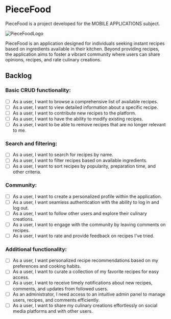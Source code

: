 # PieceFood

PieceFood is a project developed for the MOBILE APPLICATIONS subject.

![PieceFoodLogo](https://github.com/juandy7/PieceFood/assets/103261154/96237d2f-fe1d-4c8f-bf38-c51fe9910a88)

PieceFood is an application designed for individuals seeking instant recipes based on ingredients available in their kitchen. Beyond providing recipes, the application aims to foster a vibrant community where users can share opinions, recipes, and rate culinary creations.

## Backlog

### Basic CRUD functionality:

- [ ] As a user, I want to browse a comprehensive list of available recipes.
- [ ] As a user, I want to view detailed information about a specific recipe.
- [ ] As a user, I want to contribute new recipes to the platform.
- [ ] As a user, I want to have the ability to modify existing recipes.
- [ ] As a user, I want to be able to remove recipes that are no longer relevant to me.

### Search and filtering:

- [ ] As a user, I want to search for recipes by name.
- [ ] As a user, I want to filter recipes based on available ingredients.
- [ ] As a user, I want to sort recipes by popularity, preparation time, and other criteria.

### Community:

- [ ] As a user, I want to create a personalized profile within the application.
- [ ] As a user, I want seamless authentication with the ability to log in and log out.
- [ ] As a user, I want to follow other users and explore their culinary creations.
- [ ] As a user, I want to engage with the community by leaving comments on recipes.
- [ ] As a user, I want to rate and provide feedback on recipes I've tried.

### Additional functionality:

- [ ] As a user, I want personalized recipe recommendations based on my preferences and cooking habits.
- [ ] As a user, I want to curate a collection of my favorite recipes for easy access.
- [ ] As a user, I want to receive timely notifications about new recipes, comments, and updates from followed users.
- [ ] As an administrator, I need access to an intuitive admin panel to manage users, recipes, and comments efficiently.
- [ ] As a user, I want to share my culinary creations effortlessly on social media platforms and with other users.
